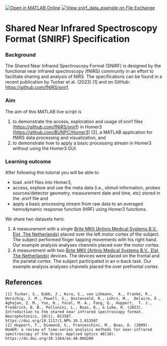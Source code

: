 [![Open in MATLAB Online](https://www.mathworks.com/images/responsive/global/open-in-matlab-online.svg)](https://matlab.mathworks.com/open/github/v1?repo=Artinis-Medical-Systems-B-V/snirf_data_example)
[![View snirf_data_example on File Exchange](https://www.mathworks.com/matlabcentral/images/matlab-file-exchange.svg)](https://de.mathworks.com/matlabcentral/fileexchange/134387-snirf_data_example)

# Shared Near Infrared Spectroscopy Format (SNIRF) Specification

### Background

The Shared Near Infrared Spectroscopy Format (SNIRF) is designed by the functional near infrared spectroscopy (fNIRS) community in an effort to facilitate sharing and analysis of NIRS. The specifications can be found in a recent publication by Tucker et al. (2023) [1] and on GitHub: https://github.com/fNIRS/snirf. 

### Aim

The aim of this MATLAB live script is 
1. to demonstrate the access, exploration and usage of.snirf files (https://github.com/fNIRS/snirf) in Homer3 (https://github.com/BUNPC/Homer3) [2], a MATLAB application for fNIRS data processing and visualization, and
2. to demonstrate how to apply a basic processing stream in Homer3 without using the Homer3 GUI.

### Learning outcome

After following this tutorial you will be able to
 - load  .snirf files into Homer3, 
 - access, explore and use the meta data (i.e., stimuli information, probes sources/detector geometry, measurement date and time, etc) stored in the .snirf file and
 - apply a basic processing stream from raw data to an averaged hemodynamic response function (HRF) using Homer3 functions.

We share two datasets here:

1. A measurement with a single [Brite MKII (Artinis Medical Systems B.V., Elst, The Netherlands)](https://www.artinis.com/brite) placed over the left motor cortex of the subject. The subject performed finger tapping movements with his right hand. Our example analysis analyses channels placed over the motor cortex.
2. A measurement with two [Brite MKII (Artinis Medical Systems B.V., Elst, The Netherlands)](https://www.artinis.com/brite) devices. The devices were placed on the frontal and the parietal cortex. The subject participated in an n-back task. Our example analysis analyses channels placed the over prefrontal cortex.


## References
```
[1] Tucker, S., Dubb, J., Kura, S., von Lühmann,  A., Franke, R., Horschig, J. M., Powell, S., Oostenveld, R., Lührs, M.,  Delaire, É., Aghajan, Z. M., Yun, H., Yücel, M. A., Fang, Q., Huppert,  T. J., Frederick, B. B., Pollonini, L., Boas, D., & Luke, R. (2023). Introduction to the shared near infrared spectroscopy format. Neurophotonics, 10(1), 013507. https://doi.org/10.1117/1.NPh.10.1.013507
[2] Huppert, T., Diamond, S., Franceschini, M., Boas, D. (2009). HomER: a review of time-series analysis methods for near-infrared spectroscopy of the brain. Applied optics 48(10). https://dx.doi.org/10.1364/ao.48.00d280
```
